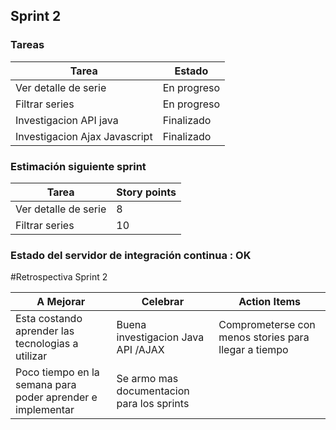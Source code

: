 ## Sprint 2

### Tareas

Tarea                               | Estado      |
------------------------------------|-------------|
Ver detalle de serie                | En progreso |
Filtrar series                      | En progreso |
Investigacion API java              | Finalizado  |
Investigacion Ajax Javascript       | Finalizado  |
          

### Estimación siguiente sprint

Tarea                               | Story points      |
------------------------------------|-------------------|
Ver detalle de serie                | 8                 |
Filtrar series                      | 10                |



### Estado del servidor de integración continua : OK

#Retrospectiva Sprint 2

A Mejorar                                                     | Celebrar                                   | Action Items                                         |
--------------------------------------------------------------|--------------------------------------------|------------------------------------------------------|
Esta costando aprender las tecnologias a utilizar             | Buena investigacion Java API /AJAX         | Comprometerse con menos stories para llegar a tiempo |
Poco tiempo en la semana para poder aprender e implementar    | Se armo mas documentacion para los sprints |                                                      |

